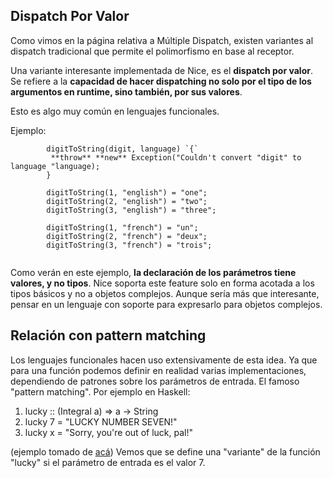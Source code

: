 ## []()Dispatch Por Valor


Como vimos en la página relativa a Múltiple Dispatch, existen variantes al dispatch tradicional que permite el polimorfismo en base al receptor.

Una variante interesante implementada de Nice, es el **dispatch por valor**.
Se refiere a la **capacidad de hacer dispatching no solo por el tipo de los argumentos en runtime, sino también, por sus valores**.


Esto es algo muy común en lenguajes funcionales.

Ejemplo:

```
        digitToString(digit, language) `{`
         **throw** **new** Exception("Couldn't convert "digit" to language "language);
        }

        digitToString(1, "english") = "one";
        digitToString(2, "english") = "two";
        digitToString(3, "english") = "three";

        digitToString(1, "french") = "un";
        digitToString(2, "french") = "deux";
        digitToString(3, "french") = "trois";


```

Como verán en este ejemplo, **la declaración de los parámetros tiene valores, y no tipos**. Nice soporta este feature solo en forma acotada a los tipos básicos y no a objetos complejos. Aunque sería más que interesante, pensar en un lenguaje con soporte para expresarlo para objetos complejos.
## []()Relación con pattern matching

Los lenguajes funcionales hacen uso extensivamente de esta idea.
Ya que para una función podemos definir en realidad varias implementaciones, dependiendo de patrones sobre los parámetros de entrada. El famoso "pattern matching".
Por ejemplo en Haskell:



1. lucky :: (Integral a) => a -> String  
1. lucky 7 = "LUCKY NUMBER SEVEN!"  
1. lucky x = "Sorry, you're out of luck, pal!"  

(ejemplo tomado de [acá](http://learnyouahaskell.com/syntax-in-functions))
Vemos que se define una "variante" de la función "lucky" si el parámetro de entrada es el valor 7.